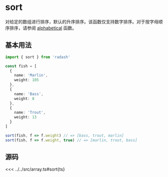 # sort

对给定的数组进行排序，默认的升序排序。该函数仅支持数字排序。对于按字母顺序排序，请参阅 [alphabetical](./alphabetical) 函数。

## 基本用法

```ts
import { sort } from 'radash'

const fish = [
  {
    name: 'Marlin',
    weight: 105
  },
  {
    name: 'Bass',
    weight: 8
  },
  {
    name: 'Trout',
    weight: 13
  }
]

sort(fish, f => f.weight) // => [bass, trout, marlin]
sort(fish, f => f.weight, true) // => [marlin, trout, bass]
```

## 源码

<<< ../../src/array.ts#sort{ts}
